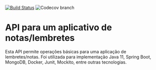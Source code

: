[![Build Status](https://travis-ci.org/jovanibrasil/notes-api.svg?branch=develop)](https://travis-ci.org/jovanibrasil/notes-api)
![Codecov branch](https://img.shields.io/codecov/c/github/jovanibrasil/notes-api/develop)

# API para um aplicativo de notas/lembretes

Esta API permite operações básicas para uma aplicação de lembretes/notas. Foi utilizada para implementação Java 11, Spring Boot, MongoDB, Docker, Junit, Mockito, entre outras tecnologias.
